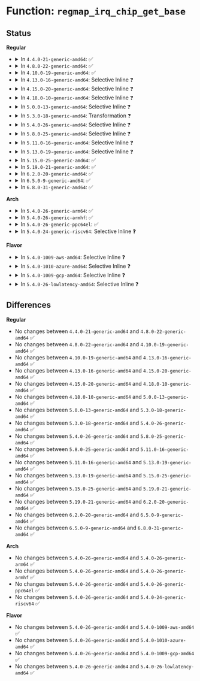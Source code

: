 # Function: <code>regmap_irq_chip_get_base</code>

## Status
<b>Regular</b>
<ul>
<li>
<details>
<summary>In <code>4.4.0-21-generic-amd64</code>: ✅</summary>

```c
int regmap_irq_chip_get_base(struct regmap_irq_chip_data * data)
```

```json
{
  "name": "regmap_irq_chip_get_base",
  "collision_type": "Unique Global",
  "inline_type": "No",
  "funcs": [
    {
      "addr": 18446744071584529456,
      "name": "regmap_irq_chip_get_base",
      "external": true,
      "loc": "drivers/base/regmap/regmap-irq.c:583",
      "file": "drivers/base/regmap/regmap-irq.c",
      "inline": "seen, unknown",
      "caller_inline": [],
      "caller_func": [
        "drivers/mfd/da9055-core.c:da9055_device_init",
        "drivers/mfd/da9063-core.c:da9063_device_init"
      ]
    }
  ],
  "symbols": [
    {
      "addr": 18446744071584529456,
      "name": "regmap_irq_chip_get_base",
      "section": ".text",
      "bind": "STB_GLOBAL",
      "size": 50
    }
  ]
}
```
</details>
</li>
<li>
<details>
<summary>In <code>4.8.0-22-generic-amd64</code>: ✅</summary>

```c
int regmap_irq_chip_get_base(struct regmap_irq_chip_data * data)
```

```json
{
  "name": "regmap_irq_chip_get_base",
  "collision_type": "Unique Global",
  "inline_type": "No",
  "funcs": [
    {
      "addr": 18446744071584876976,
      "name": "regmap_irq_chip_get_base",
      "external": true,
      "loc": "drivers/base/regmap/regmap-irq.c:795",
      "file": "drivers/base/regmap/regmap-irq.c",
      "inline": "seen, unknown",
      "caller_inline": [],
      "caller_func": [
        "drivers/mfd/da9055-core.c:da9055_device_init",
        "drivers/mfd/da9063-core.c:da9063_device_init"
      ]
    }
  ],
  "symbols": [
    {
      "addr": 18446744071584876976,
      "name": "regmap_irq_chip_get_base",
      "section": ".text",
      "bind": "STB_GLOBAL",
      "size": 50
    }
  ]
}
```
</details>
</li>
<li>
<details>
<summary>In <code>4.10.0-19-generic-amd64</code>: ✅</summary>

```c
int regmap_irq_chip_get_base(struct regmap_irq_chip_data * data)
```

```json
{
  "name": "regmap_irq_chip_get_base",
  "collision_type": "Unique Global",
  "inline_type": "No",
  "funcs": [
    {
      "addr": 18446744071585070576,
      "name": "regmap_irq_chip_get_base",
      "external": true,
      "loc": "drivers/base/regmap/regmap-irq.c:795",
      "file": "drivers/base/regmap/regmap-irq.c",
      "inline": "seen, unknown",
      "caller_inline": [],
      "caller_func": [
        "drivers/mfd/da9055-core.c:da9055_device_init",
        "drivers/mfd/da9063-core.c:da9063_device_init"
      ]
    }
  ],
  "symbols": [
    {
      "addr": 18446744071585070576,
      "name": "regmap_irq_chip_get_base",
      "section": ".text",
      "bind": "STB_GLOBAL",
      "size": 50
    }
  ]
}
```
</details>
</li>
<li>
<details>
<summary>In <code>4.13.0-16-generic-amd64</code>: Selective Inline ❓</summary>

```c
int regmap_irq_chip_get_base(struct regmap_irq_chip_data * data)
```

```json
{
  "name": "regmap_irq_chip_get_base",
  "collision_type": "Unique Global",
  "inline_type": "Selective",
  "funcs": [
    {
      "addr": 18446744071585152176,
      "name": "regmap_irq_chip_get_base",
      "external": true,
      "loc": "drivers/base/regmap/regmap-irq.c:809",
      "file": "drivers/base/regmap/regmap-irq.c",
      "inline": "not declared, inlined",
      "caller_inline": [],
      "caller_func": [
        "drivers/mfd/da9055-core.c:da9055_device_init",
        "drivers/mfd/da9063-core.c:da9063_device_init"
      ]
    }
  ],
  "symbols": [
    {
      "addr": 18446744071585152176,
      "name": "regmap_irq_chip_get_base",
      "section": ".text",
      "bind": "STB_GLOBAL",
      "size": 25
    }
  ]
}
```
</details>
</li>
<li>
<details>
<summary>In <code>4.15.0-20-generic-amd64</code>: Selective Inline ❓</summary>

```c
int regmap_irq_chip_get_base(struct regmap_irq_chip_data * data)
```

```json
{
  "name": "regmap_irq_chip_get_base",
  "collision_type": "Unique Global",
  "inline_type": "Selective",
  "funcs": [
    {
      "addr": 18446744071585579152,
      "name": "regmap_irq_chip_get_base",
      "external": true,
      "loc": "drivers/base/regmap/regmap-irq.c:809",
      "file": "drivers/base/regmap/regmap-irq.c",
      "inline": "not declared, inlined",
      "caller_inline": [],
      "caller_func": [
        "drivers/mfd/da9055-core.c:da9055_device_init",
        "drivers/mfd/da9063-core.c:da9063_device_init"
      ]
    }
  ],
  "symbols": [
    {
      "addr": 18446744071585579152,
      "name": "regmap_irq_chip_get_base",
      "section": ".text",
      "bind": "STB_GLOBAL",
      "size": 25
    }
  ]
}
```
</details>
</li>
<li>
<details>
<summary>In <code>4.18.0-10-generic-amd64</code>: Selective Inline ❓</summary>

```c
int regmap_irq_chip_get_base(struct regmap_irq_chip_data * data)
```

```json
{
  "name": "regmap_irq_chip_get_base",
  "collision_type": "Unique Global",
  "inline_type": "Selective",
  "funcs": [
    {
      "addr": 18446744071585823472,
      "name": "regmap_irq_chip_get_base",
      "external": true,
      "loc": "drivers/base/regmap/regmap-irq.c:809",
      "file": "drivers/base/regmap/regmap-irq.c",
      "inline": "not declared, inlined",
      "caller_inline": [],
      "caller_func": [
        "drivers/mfd/da9055-core.c:da9055_device_init",
        "drivers/mfd/da9063-core.c:da9063_device_init"
      ]
    }
  ],
  "symbols": [
    {
      "addr": 18446744071585823472,
      "name": "regmap_irq_chip_get_base",
      "section": ".text",
      "bind": "STB_GLOBAL",
      "size": 24
    }
  ]
}
```
</details>
</li>
<li>
<details>
<summary>In <code>5.0.0-13-generic-amd64</code>: Selective Inline ❓</summary>

```c
int regmap_irq_chip_get_base(struct regmap_irq_chip_data * data)
```

```json
{
  "name": "regmap_irq_chip_get_base",
  "collision_type": "Unique Global",
  "inline_type": "Selective",
  "funcs": [
    {
      "addr": 18446744071585957520,
      "name": "regmap_irq_chip_get_base",
      "external": true,
      "loc": "drivers/base/regmap/regmap-irq.c:871",
      "file": "drivers/base/regmap/regmap-irq.c",
      "inline": "not declared, inlined",
      "caller_inline": [],
      "caller_func": [
        "drivers/mfd/da9055-core.c:da9055_device_init",
        "drivers/mfd/da9063-core.c:da9063_device_init"
      ]
    }
  ],
  "symbols": [
    {
      "addr": 18446744071585957520,
      "name": "regmap_irq_chip_get_base",
      "section": ".text",
      "bind": "STB_GLOBAL",
      "size": 24
    }
  ]
}
```
</details>
</li>
<li>
<details>
<summary>In <code>5.3.0-18-generic-amd64</code>: Transformation ❓</summary>

```c
int regmap_irq_chip_get_base(struct regmap_irq_chip_data * data)
```

```json
{
  "name": "regmap_irq_chip_get_base",
  "collision_type": "Unique Global",
  "inline_type": "No",
  "funcs": [
    {
      "addr": 0,
      "name": "regmap_irq_chip_get_base",
      "external": true,
      "loc": "drivers/base/regmap/regmap-irq.c:955",
      "file": "drivers/base/regmap/regmap-irq.c",
      "inline": "seen, unknown",
      "caller_inline": [],
      "caller_func": [
        "drivers/mfd/da9055-core.c:da9055_device_init",
        "drivers/mfd/da9063-core.c:da9063_device_init"
      ]
    }
  ],
  "symbols": [
    {
      "addr": 18446744071586204241,
      "name": "regmap_irq_chip_get_base.cold",
      "section": ".text",
      "bind": "STB_LOCAL",
      "size": 28
    },
    {
      "addr": 18446744071586200160,
      "name": "regmap_irq_chip_get_base",
      "section": ".text",
      "bind": "STB_GLOBAL",
      "size": 27
    }
  ]
}
```
</details>
</li>
<li>
<details>
<summary>In <code>5.4.0-26-generic-amd64</code>: Selective Inline ❓</summary>

```c
int regmap_irq_chip_get_base(struct regmap_irq_chip_data * data)
```

```json
{
  "name": "regmap_irq_chip_get_base",
  "collision_type": "Unique Global",
  "inline_type": "Selective",
  "funcs": [
    {
      "addr": 18446744071586348592,
      "name": "regmap_irq_chip_get_base",
      "external": true,
      "loc": "drivers/base/regmap/regmap-irq.c:950",
      "file": "drivers/base/regmap/regmap-irq.c",
      "inline": "not declared, inlined",
      "caller_inline": [],
      "caller_func": [
        "drivers/mfd/da9055-core.c:da9055_device_init",
        "drivers/mfd/da9063-core.c:da9063_device_init"
      ]
    }
  ],
  "symbols": [
    {
      "addr": 18446744071586348592,
      "name": "regmap_irq_chip_get_base",
      "section": ".text",
      "bind": "STB_GLOBAL",
      "size": 25
    }
  ]
}
```
</details>
</li>
<li>
<details>
<summary>In <code>5.8.0-25-generic-amd64</code>: Selective Inline ❓</summary>

```c
int regmap_irq_chip_get_base(struct regmap_irq_chip_data * data)
```

```json
{
  "name": "regmap_irq_chip_get_base",
  "collision_type": "Unique Global",
  "inline_type": "Selective",
  "funcs": [
    {
      "addr": 18446744071587120288,
      "name": "regmap_irq_chip_get_base",
      "external": true,
      "loc": "drivers/base/regmap/regmap-irq.c:1002",
      "file": "drivers/base/regmap/regmap-irq.c",
      "inline": "not declared, inlined",
      "caller_inline": [],
      "caller_func": [
        "drivers/mfd/da9055-core.c:da9055_device_init",
        "drivers/mfd/da9063-core.c:da9063_device_init"
      ]
    }
  ],
  "symbols": [
    {
      "addr": 18446744071587120288,
      "name": "regmap_irq_chip_get_base",
      "section": ".text",
      "bind": "STB_GLOBAL",
      "size": 25
    }
  ]
}
```
</details>
</li>
<li>
<details>
<summary>In <code>5.11.0-16-generic-amd64</code>: Selective Inline ❓</summary>

```c
int regmap_irq_chip_get_base(struct regmap_irq_chip_data * data)
```

```json
{
  "name": "regmap_irq_chip_get_base",
  "collision_type": "Unique Global",
  "inline_type": "Selective",
  "funcs": [
    {
      "addr": 18446744071587205888,
      "name": "regmap_irq_chip_get_base",
      "external": true,
      "loc": "drivers/base/regmap/regmap-irq.c:1037",
      "file": "drivers/base/regmap/regmap-irq.c",
      "inline": "not declared, inlined",
      "caller_inline": [],
      "caller_func": [
        "drivers/mfd/da9055-core.c:da9055_device_init",
        "drivers/mfd/da9063-core.c:da9063_device_init"
      ]
    }
  ],
  "symbols": [
    {
      "addr": 18446744071587205888,
      "name": "regmap_irq_chip_get_base",
      "section": ".text",
      "bind": "STB_GLOBAL",
      "size": 25
    }
  ]
}
```
</details>
</li>
<li>
<details>
<summary>In <code>5.13.0-19-generic-amd64</code>: Selective Inline ❓</summary>

```c
int regmap_irq_chip_get_base(struct regmap_irq_chip_data * data)
```

```json
{
  "name": "regmap_irq_chip_get_base",
  "collision_type": "Unique Global",
  "inline_type": "Selective",
  "funcs": [
    {
      "addr": 18446744071587091824,
      "name": "regmap_irq_chip_get_base",
      "external": true,
      "loc": "drivers/base/regmap/regmap-irq.c:1105",
      "file": "drivers/base/regmap/regmap-irq.c",
      "inline": "not declared, inlined",
      "caller_inline": [],
      "caller_func": [
        "drivers/mfd/da9055-core.c:da9055_device_init",
        "drivers/mfd/da9063-core.c:da9063_device_init"
      ]
    }
  ],
  "symbols": [
    {
      "addr": 18446744071587091824,
      "name": "regmap_irq_chip_get_base",
      "section": ".text",
      "bind": "STB_GLOBAL",
      "size": 25
    }
  ]
}
```
</details>
</li>
<li>
<details>
<summary>In <code>5.15.0-25-generic-amd64</code>: ✅</summary>

```c
int regmap_irq_chip_get_base(struct regmap_irq_chip_data * data)
```

```json
{
  "name": "regmap_irq_chip_get_base",
  "collision_type": "Unique Global",
  "inline_type": "No",
  "funcs": [
    {
      "addr": 18446744071587663664,
      "name": "regmap_irq_chip_get_base",
      "external": true,
      "loc": "drivers/base/regmap/regmap-irq.c:1104",
      "file": "drivers/base/regmap/regmap-irq.c",
      "inline": "seen, unknown",
      "caller_inline": [],
      "caller_func": [
        "drivers/mfd/da9055-core.c:da9055_device_init",
        "drivers/mfd/da9063-core.c:da9063_device_init"
      ]
    }
  ],
  "symbols": [
    {
      "addr": 18446744071587663664,
      "name": "regmap_irq_chip_get_base",
      "section": ".text",
      "bind": "STB_GLOBAL",
      "size": 25
    }
  ]
}
```
</details>
</li>
<li>
<details>
<summary>In <code>5.19.0-21-generic-amd64</code>: ✅</summary>

```c
int regmap_irq_chip_get_base(struct regmap_irq_chip_data * data)
```

```json
{
  "name": "regmap_irq_chip_get_base",
  "collision_type": "Unique Global",
  "inline_type": "No",
  "funcs": [
    {
      "addr": 18446744071589010256,
      "name": "regmap_irq_chip_get_base",
      "external": true,
      "loc": "drivers/base/regmap/regmap-irq.c:1106",
      "file": "drivers/base/regmap/regmap-irq.c",
      "inline": "seen, unknown",
      "caller_inline": [],
      "caller_func": [
        "drivers/mfd/da9055-core.c:da9055_device_init",
        "drivers/mfd/da9063-core.c:da9063_device_init"
      ]
    }
  ],
  "symbols": [
    {
      "addr": 18446744071589010256,
      "name": "regmap_irq_chip_get_base",
      "section": ".text",
      "bind": "STB_GLOBAL",
      "size": 37
    }
  ]
}
```
</details>
</li>
<li>
<details>
<summary>In <code>6.2.0-20-generic-amd64</code>: ✅</summary>

```c
int regmap_irq_chip_get_base(struct regmap_irq_chip_data * data)
```

```json
{
  "name": "regmap_irq_chip_get_base",
  "collision_type": "Unique Global",
  "inline_type": "No",
  "funcs": [
    {
      "addr": 18446744071590536112,
      "name": "regmap_irq_chip_get_base",
      "external": true,
      "loc": "drivers/base/regmap/regmap-irq.c:1289",
      "file": "drivers/base/regmap/regmap-irq.c",
      "inline": "seen, unknown",
      "caller_inline": [],
      "caller_func": [
        "drivers/mfd/da9055-core.c:da9055_device_init",
        "drivers/mfd/da9063-core.c:da9063_device_init"
      ]
    }
  ],
  "symbols": [
    {
      "addr": 18446744071590536112,
      "name": "regmap_irq_chip_get_base",
      "section": ".text",
      "bind": "STB_GLOBAL",
      "size": 37
    }
  ]
}
```
</details>
</li>
<li>
<details>
<summary>In <code>6.5.0-9-generic-amd64</code>: ✅</summary>

```c
int regmap_irq_chip_get_base(struct regmap_irq_chip_data * data)
```

```json
{
  "name": "regmap_irq_chip_get_base",
  "collision_type": "Unique Global",
  "inline_type": "No",
  "funcs": [
    {
      "addr": 18446744071590863728,
      "name": "regmap_irq_chip_get_base",
      "external": true,
      "loc": "drivers/base/regmap/regmap-irq.c:1101",
      "file": "drivers/base/regmap/regmap-irq.c",
      "inline": "seen, unknown",
      "caller_inline": [],
      "caller_func": [
        "drivers/mfd/da9055-core.c:da9055_device_init",
        "drivers/mfd/da9063-core.c:da9063_device_init"
      ]
    }
  ],
  "symbols": [
    {
      "addr": 18446744071590863728,
      "name": "regmap_irq_chip_get_base",
      "section": ".text",
      "bind": "STB_GLOBAL",
      "size": 37
    }
  ]
}
```
</details>
</li>
<li>
<details>
<summary>In <code>6.8.0-31-generic-amd64</code>: ✅</summary>

```c
int regmap_irq_chip_get_base(struct regmap_irq_chip_data * data)
```

```json
{
  "name": "regmap_irq_chip_get_base",
  "collision_type": "Unique Global",
  "inline_type": "No",
  "funcs": [
    {
      "addr": 18446744071591207232,
      "name": "regmap_irq_chip_get_base",
      "external": true,
      "loc": "drivers/base/regmap/regmap-irq.c:1101",
      "file": "drivers/base/regmap/regmap-irq.c",
      "inline": "seen, unknown",
      "caller_inline": [],
      "caller_func": [
        "drivers/mfd/da9055-core.c:da9055_device_init",
        "drivers/mfd/da9063-core.c:da9063_device_init"
      ]
    }
  ],
  "symbols": [
    {
      "addr": 18446744071591207232,
      "name": "regmap_irq_chip_get_base",
      "section": ".text",
      "bind": "STB_GLOBAL",
      "size": 37
    }
  ]
}
```
</details>
</li>
</ul>
<b>Arch</b>
<ul>
<li>
<details>
<summary>In <code>5.4.0-26-generic-arm64</code>: ✅</summary>

```c
int regmap_irq_chip_get_base(struct regmap_irq_chip_data * data)
```

```json
{
  "name": "regmap_irq_chip_get_base",
  "collision_type": "Unique Global",
  "inline_type": "No",
  "funcs": [
    {
      "addr": 18446603336499187536,
      "name": "regmap_irq_chip_get_base",
      "external": true,
      "loc": "drivers/base/regmap/regmap-irq.c:950",
      "file": "drivers/base/regmap/regmap-irq.c",
      "inline": "seen, unknown",
      "caller_inline": [],
      "caller_func": [
        "drivers/mfd/da9055-core.c:da9055_device_init",
        "drivers/mfd/da9063-core.c:da9063_device_init"
      ]
    }
  ],
  "symbols": [
    {
      "addr": 18446603336499187536,
      "name": "regmap_irq_chip_get_base",
      "section": ".text",
      "bind": "STB_GLOBAL",
      "size": 64
    }
  ]
}
```
</details>
</li>
<li>
<details>
<summary>In <code>5.4.0-26-generic-armhf</code>: ✅</summary>

```c
int regmap_irq_chip_get_base(struct regmap_irq_chip_data * data)
```

```json
{
  "name": "regmap_irq_chip_get_base",
  "collision_type": "Unique Global",
  "inline_type": "No",
  "funcs": [
    {
      "addr": 3231721980,
      "name": "regmap_irq_chip_get_base",
      "external": true,
      "loc": "drivers/base/regmap/regmap-irq.c:950",
      "file": "drivers/base/regmap/regmap-irq.c",
      "inline": "seen, unknown",
      "caller_inline": [],
      "caller_func": [
        "drivers/mfd/da9055-core.c:da9055_device_init",
        "drivers/mfd/da9063-core.c:da9063_device_init"
      ]
    }
  ],
  "symbols": [
    {
      "addr": 3231721980,
      "name": "regmap_irq_chip_get_base",
      "section": ".text",
      "bind": "STB_GLOBAL",
      "size": 68
    }
  ]
}
```
</details>
</li>
<li>
<details>
<summary>In <code>5.4.0-26-generic-ppc64el</code>: ✅</summary>

```c
int regmap_irq_chip_get_base(struct regmap_irq_chip_data * data)
```

```json
{
  "name": "regmap_irq_chip_get_base",
  "collision_type": "Unique Global",
  "inline_type": "No",
  "funcs": [
    {
      "addr": 13835058055292393776,
      "name": "regmap_irq_chip_get_base",
      "external": true,
      "loc": "drivers/base/regmap/regmap-irq.c:950",
      "file": "drivers/base/regmap/regmap-irq.c",
      "inline": "seen, unknown",
      "caller_inline": [],
      "caller_func": [
        "drivers/mfd/da9055-core.c:da9055_device_init",
        "drivers/mfd/da9063-core.c:da9063_device_init"
      ]
    }
  ],
  "symbols": [
    {
      "addr": 13835058055292393776,
      "name": "regmap_irq_chip_get_base",
      "section": ".text",
      "bind": "STB_GLOBAL",
      "size": 28
    }
  ]
}
```
</details>
</li>
<li>
<details>
<summary>In <code>5.4.0-24-generic-riscv64</code>: Selective Inline ❓</summary>

```c
int regmap_irq_chip_get_base(struct regmap_irq_chip_data * data)
```

```json
{
  "name": "regmap_irq_chip_get_base",
  "collision_type": "Unique Global",
  "inline_type": "Selective",
  "funcs": [
    {
      "addr": 18446743936276483564,
      "name": "regmap_irq_chip_get_base",
      "external": true,
      "loc": "drivers/base/regmap/regmap-irq.c:950",
      "file": "drivers/base/regmap/regmap-irq.c",
      "inline": "not declared, inlined",
      "caller_inline": [],
      "caller_func": [
        "drivers/mfd/da9055-core.c:da9055_device_init",
        "drivers/mfd/da9063-core.c:da9063_device_init"
      ]
    }
  ],
  "symbols": [
    {
      "addr": 18446743936276483564,
      "name": "regmap_irq_chip_get_base",
      "section": ".text",
      "bind": "STB_GLOBAL",
      "size": 50
    }
  ]
}
```
</details>
</li>
</ul>
<b>Flavor</b>
<ul>
<li>
<details>
<summary>In <code>5.4.0-1009-aws-amd64</code>: Selective Inline ❓</summary>

```c
int regmap_irq_chip_get_base(struct regmap_irq_chip_data * data)
```

```json
{
  "name": "regmap_irq_chip_get_base",
  "collision_type": "Unique Global",
  "inline_type": "Selective",
  "funcs": [
    {
      "addr": 18446744071586110480,
      "name": "regmap_irq_chip_get_base",
      "external": true,
      "loc": "drivers/base/regmap/regmap-irq.c:950",
      "file": "drivers/base/regmap/regmap-irq.c",
      "inline": "not declared, inlined",
      "caller_inline": [],
      "caller_func": []
    }
  ],
  "symbols": [
    {
      "addr": 18446744071586110480,
      "name": "regmap_irq_chip_get_base",
      "section": ".text",
      "bind": "STB_GLOBAL",
      "size": 25
    }
  ]
}
```
</details>
</li>
<li>
<details>
<summary>In <code>5.4.0-1010-azure-amd64</code>: Selective Inline ❓</summary>

```c
int regmap_irq_chip_get_base(struct regmap_irq_chip_data * data)
```

```json
{
  "name": "regmap_irq_chip_get_base",
  "collision_type": "Unique Global",
  "inline_type": "Selective",
  "funcs": [
    {
      "addr": 18446744071585956432,
      "name": "regmap_irq_chip_get_base",
      "external": true,
      "loc": "drivers/base/regmap/regmap-irq.c:950",
      "file": "drivers/base/regmap/regmap-irq.c",
      "inline": "not declared, inlined",
      "caller_inline": [],
      "caller_func": []
    }
  ],
  "symbols": [
    {
      "addr": 18446744071585956432,
      "name": "regmap_irq_chip_get_base",
      "section": ".text",
      "bind": "STB_GLOBAL",
      "size": 25
    }
  ]
}
```
</details>
</li>
<li>
<details>
<summary>In <code>5.4.0-1009-gcp-amd64</code>: Selective Inline ❓</summary>

```c
int regmap_irq_chip_get_base(struct regmap_irq_chip_data * data)
```

```json
{
  "name": "regmap_irq_chip_get_base",
  "collision_type": "Unique Global",
  "inline_type": "Selective",
  "funcs": [
    {
      "addr": 18446744071586296560,
      "name": "regmap_irq_chip_get_base",
      "external": true,
      "loc": "drivers/base/regmap/regmap-irq.c:950",
      "file": "drivers/base/regmap/regmap-irq.c",
      "inline": "not declared, inlined",
      "caller_inline": [],
      "caller_func": [
        "drivers/mfd/da9055-core.c:da9055_device_init",
        "drivers/mfd/da9063-core.c:da9063_device_init"
      ]
    }
  ],
  "symbols": [
    {
      "addr": 18446744071586296560,
      "name": "regmap_irq_chip_get_base",
      "section": ".text",
      "bind": "STB_GLOBAL",
      "size": 25
    }
  ]
}
```
</details>
</li>
<li>
<details>
<summary>In <code>5.4.0-26-lowlatency-amd64</code>: Selective Inline ❓</summary>

```c
int regmap_irq_chip_get_base(struct regmap_irq_chip_data * data)
```

```json
{
  "name": "regmap_irq_chip_get_base",
  "collision_type": "Unique Global",
  "inline_type": "Selective",
  "funcs": [
    {
      "addr": 18446744071586408016,
      "name": "regmap_irq_chip_get_base",
      "external": true,
      "loc": "drivers/base/regmap/regmap-irq.c:950",
      "file": "drivers/base/regmap/regmap-irq.c",
      "inline": "not declared, inlined",
      "caller_inline": [],
      "caller_func": [
        "drivers/mfd/da9055-core.c:da9055_device_init",
        "drivers/mfd/da9063-core.c:da9063_device_init"
      ]
    }
  ],
  "symbols": [
    {
      "addr": 18446744071586408016,
      "name": "regmap_irq_chip_get_base",
      "section": ".text",
      "bind": "STB_GLOBAL",
      "size": 25
    }
  ]
}
```
</details>
</li>
</ul>

## Differences
<b>Regular</b>
<ul>
<li>
No changes between <code>4.4.0-21-generic-amd64</code> and <code>4.8.0-22-generic-amd64</code> ✅
</li>
<li>
No changes between <code>4.8.0-22-generic-amd64</code> and <code>4.10.0-19-generic-amd64</code> ✅
</li>
<li>
No changes between <code>4.10.0-19-generic-amd64</code> and <code>4.13.0-16-generic-amd64</code> ✅
</li>
<li>
No changes between <code>4.13.0-16-generic-amd64</code> and <code>4.15.0-20-generic-amd64</code> ✅
</li>
<li>
No changes between <code>4.15.0-20-generic-amd64</code> and <code>4.18.0-10-generic-amd64</code> ✅
</li>
<li>
No changes between <code>4.18.0-10-generic-amd64</code> and <code>5.0.0-13-generic-amd64</code> ✅
</li>
<li>
No changes between <code>5.0.0-13-generic-amd64</code> and <code>5.3.0-18-generic-amd64</code> ✅
</li>
<li>
No changes between <code>5.3.0-18-generic-amd64</code> and <code>5.4.0-26-generic-amd64</code> ✅
</li>
<li>
No changes between <code>5.4.0-26-generic-amd64</code> and <code>5.8.0-25-generic-amd64</code> ✅
</li>
<li>
No changes between <code>5.8.0-25-generic-amd64</code> and <code>5.11.0-16-generic-amd64</code> ✅
</li>
<li>
No changes between <code>5.11.0-16-generic-amd64</code> and <code>5.13.0-19-generic-amd64</code> ✅
</li>
<li>
No changes between <code>5.13.0-19-generic-amd64</code> and <code>5.15.0-25-generic-amd64</code> ✅
</li>
<li>
No changes between <code>5.15.0-25-generic-amd64</code> and <code>5.19.0-21-generic-amd64</code> ✅
</li>
<li>
No changes between <code>5.19.0-21-generic-amd64</code> and <code>6.2.0-20-generic-amd64</code> ✅
</li>
<li>
No changes between <code>6.2.0-20-generic-amd64</code> and <code>6.5.0-9-generic-amd64</code> ✅
</li>
<li>
No changes between <code>6.5.0-9-generic-amd64</code> and <code>6.8.0-31-generic-amd64</code> ✅
</li>
</ul>
<b>Arch</b>
<ul>
<li>
No changes between <code>5.4.0-26-generic-amd64</code> and <code>5.4.0-26-generic-arm64</code> ✅
</li>
<li>
No changes between <code>5.4.0-26-generic-amd64</code> and <code>5.4.0-26-generic-armhf</code> ✅
</li>
<li>
No changes between <code>5.4.0-26-generic-amd64</code> and <code>5.4.0-26-generic-ppc64el</code> ✅
</li>
<li>
No changes between <code>5.4.0-26-generic-amd64</code> and <code>5.4.0-24-generic-riscv64</code> ✅
</li>
</ul>
<b>Flavor</b>
<ul>
<li>
No changes between <code>5.4.0-26-generic-amd64</code> and <code>5.4.0-1009-aws-amd64</code> ✅
</li>
<li>
No changes between <code>5.4.0-26-generic-amd64</code> and <code>5.4.0-1010-azure-amd64</code> ✅
</li>
<li>
No changes between <code>5.4.0-26-generic-amd64</code> and <code>5.4.0-1009-gcp-amd64</code> ✅
</li>
<li>
No changes between <code>5.4.0-26-generic-amd64</code> and <code>5.4.0-26-lowlatency-amd64</code> ✅
</li>
</ul>
